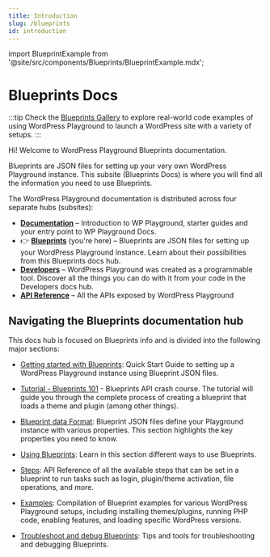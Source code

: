 ```yaml
---
title: Introduction
slug: /blueprints
id: introduction
---
```


import BlueprintExample from '@site/src/components/Blueprints/BlueprintExample.mdx';

# Blueprints Docs

:::tip
Check the [Blueprints Gallery](https://github.com/WordPress/blueprints/blob/trunk/GALLERY.md) to explore real-world code examples of using WordPress Playground to launch a WordPress site with a variety of setups.
:::

Hi! Welcome to WordPress Playground Blueprints documentation.

Blueprints are JSON files for setting up your very own WordPress Playground instance. This subsite (Blueprints Docs) is where you will find all the information you need to use Blueprints.

<p class="docs-hubs">The WordPress Playground documentation is distributed across four separate hubs (subsites):</p>

-   [**Documentation**](/wordpress-playground/) – Introduction to WP Playground, starter guides and your entry point to WP Playground Docs.
-   👉 [**Blueprints**](/wordpress-playground/blueprints) (you're here) – Blueprints are JSON files for setting up your WordPress Playground instance. Learn about their possibilities from this Blueprints docs hub.
-   [**Developers**](/wordpress-playground/developers) – WordPress Playground was created as a programmable tool. Discover all the things you can do with it from your code in the Developers docs hub.
-   [**API Reference**](/wordpress-playground/api) – All the APIs exposed by WordPress Playground

## Navigating the Blueprints documentation hub

This docs hub is focused on Blueprints info and is divided into the following major sections:

-   [Getting started with Blueprints](./01-index.md): Quick Start Guide to setting up a WordPress Playground instance using Blueprint JSON files.

-   [Tutorial - Blueprints 101](./tutorial/index.md) - Blueprints API crash course. The tutorial will guide you through the complete process of creating a blueprint that loads a theme and plugin (among other things).

-   [Blueprint data Format](./03-data-format.md): Blueprint JSON files define your Playground instance with various properties. This section highlights the key properties you need to know.

-   [Using Blueprints](./02-using-blueprints.md): Learn in this section different ways to use Blueprints.

-   [Steps](./05-steps.md): API Reference of all the available steps that can be set in a blueprint to run tasks such as login, plugin/theme activation, file operations, and more.

-   [Examples](./08-examples.md): Compilation of Blueprint examples for various WordPress Playground setups, including installing themes/plugins, running PHP code, enabling features, and loading specific WordPress versions.

-   [Troubleshoot and debug Blueprints](./09-troubleshoot-and-debug-blueprints.md): Tips and tools for troubleshooting and debugging Blueprints.
